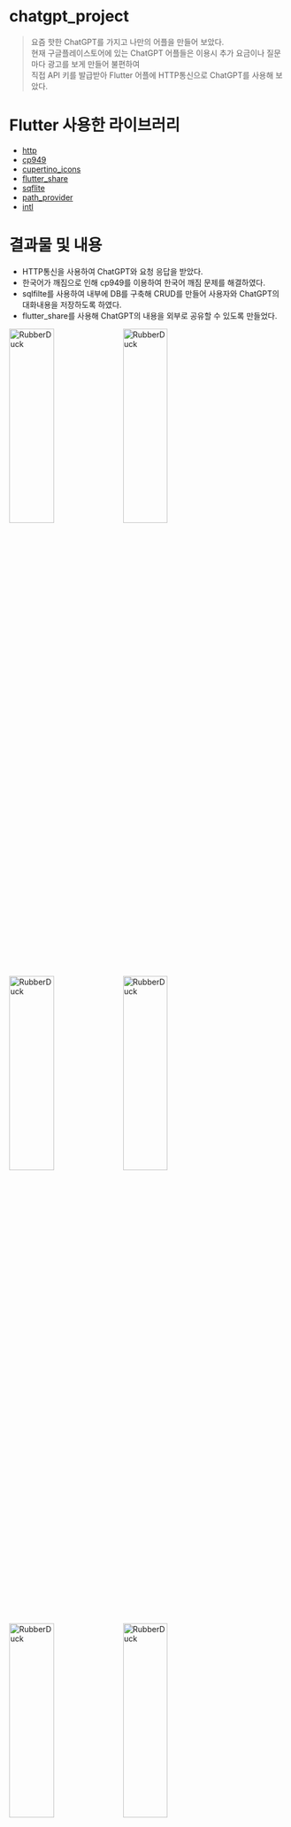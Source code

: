 # chatgpt_project

>요즘 핫한 ChatGPT를 가지고 나만의 어플을 만들어 보았다. <br>
현재 구글플레이스토어에 있는 ChatGPT 어플들은 이용시 추가 요금이나 질문마다 광고를 보게 만들어 불편하여<br>
직접 API 키를 발급받아 Flutter 어플에 HTTP통신으로 ChatGPT를 사용해 보았다.

# Flutter 사용한 라이브러리
- [http](https://pub.dev/packages/http)
- [cp949](https://pub.dev/packages/cp949)
- [cupertino_icons](https://pub.dev/packages/cupertino_icons)
- [flutter_share](https://pub.dev/packages/flutter_share)
- [sqflite](https://pub.dev/packages/sqflite)
- [path_provider](https://pub.dev/packages/path_provider)
- [intl](https://pub.dev/packages/intl)

# 결과물 및 내용
- HTTP통신을 사용하여 ChatGPT와 요청 응답을 받았다.
- 한국어가 깨짐으로 인해 cp949를 이용하여 한국어 깨짐 문제를 해결하였다.
- sqlfilte를 사용하여 내부에 DB를 구축해 CRUD를 만들어 사용자와 ChatGPT의 대화내용을 저장하도록 하였다.
- flutter_share를 사용해 ChatGPT의 내용을 외부로 공유할 수 있도록 만들었다.

<img src="https://user-images.githubusercontent.com/91882939/224811523-170e8710-e9fa-4459-a44b-a7ad44b33143.png" width="40%" height="30%" title="px(픽셀) 크기 설정" alt="RubberDuck"></img>
<img src="https://user-images.githubusercontent.com/91882939/224811528-5d5082d9-f3c3-4aee-8917-16d062a8bc8d.png" width="40%" height="30%" title="px(픽셀) 크기 설정" alt="RubberDuck"></img>
<img src="https://user-images.githubusercontent.com/91882939/224811531-1852aa21-afbb-4530-974e-43bf9f372855.png" width="40%" height="30%" title="px(픽셀) 크기 설정" alt="RubberDuck"></img>
<img src="https://user-images.githubusercontent.com/91882939/224812243-1f52a781-b75e-461e-b007-89eafe72c68b.png" width="40%" height="30%" title="px(픽셀) 크기 설정" alt="RubberDuck"></img>
<img src="https://user-images.githubusercontent.com/91882939/224812247-5e13e554-ba5a-4f26-8c4e-83b13127cddb.png" width="40%" height="30%" title="px(픽셀) 크기 설정" alt="RubberDuck"></img>
<img src="https://user-images.githubusercontent.com/91882939/224812249-99db7916-e2d6-4334-90f0-1dda48de7169.png" width="40%" height="30%" title="px(픽셀) 크기 설정" alt="RubberDuck"></img>
